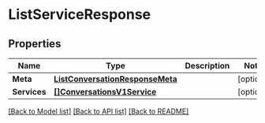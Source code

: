 # ListServiceResponse

## Properties
Name | Type | Description | Notes
------------ | ------------- | ------------- | -------------
**Meta** | [**ListConversationResponseMeta**](ListConversationResponse_meta.md) |  |[optional] 
**Services** | [**[]ConversationsV1Service**](conversations.v1.service.md) |  |[optional] 

[[Back to Model list]](../README.md#documentation-for-models) [[Back to API list]](../README.md#documentation-for-api-endpoints) [[Back to README]](../README.md)


